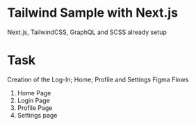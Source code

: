 # Tailwind Sample with Next.js

Next.js, TailwindCSS, GraphQL and SCSS already setup

# Task
Creation of the Log-In; Home; Profile and Settings Figma Flows
1. Home Page
2. Login Page
3. Profile Page
4. Settings page



